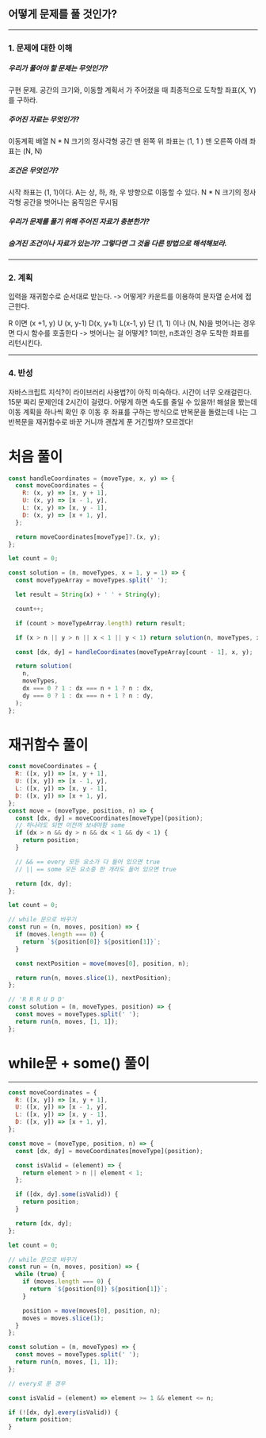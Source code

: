 ## 어떻게 문제를 풀 것인가?

---

### 1. 문제에 대한 이해

##### 우리가 풀어야 할 문제는 무엇인가?

구현 문제.
공간의 크기와, 이동할 계획서 가 주어졌을 때 최종적으로 도착할 좌표(X, Y)를 구하라.

##### 주어진 자료는 무엇인가?

이동계획 배열
N \* N 크기의 정사각형 공간
맨 왼쪽 위 좌표는 (1, 1 )
맨 오른쪽 아래 좌표는 (N, N)

##### 조건은 무엇인가?

시작 좌표는 (1, 1)이다.
A는 상, 하, 좌, 우 방향으로 이동할 수 있다.
N \* N 크기의 정사각형 공간을 벗어나는 움직임은 무시됨

##### 우리가 문제를 풀기 위해 주어진 자료가 충분한가?

##### 숨겨진 조건이나 자료가 있는가? 그렇다면 그 것을 다른 방법으로 해석해보라.

---

### 2. 계획

입력을 재귀함수로 순서대로 받는다.
-> 어떻게? 카운트를 이용하여 문자열 순서에 접근한다.

R 이면 (x +1, y)
U (x, y-1)
D(x, y+1)
L(x-1, y)
단 (1, 1) 이나 (N, N)을 벗어나는 경우면 다시 함수를 호출한다
-> 벗어나는 걸 어떻게? 1미만, n초과인 경우
도착한 좌표를 리턴시킨다.

---

### 4. 반성

자바스크립트 지식?이 라이브러리 사용법?이 아직 미숙하다.
시간이 너무 오래걸린다. 15분 짜리 문제인데 2시간이 걸렸다.
어떻게 하면 속도를 줄일 수 있을까!
해설을 봤는데 이동 계획을 하나씩 확인 후 이동 후 좌표를 구하는 방식으로
반복문을 돌렸는데 나는 그 반복문을 재귀함수로 바꾼 거니까 괜찮게 푼 거긴할까?
모르겠다!

# 처음 풀이

```js
const handleCoordinates = (moveType, x, y) => {
  const moveCoordinates = {
    R: (x, y) => [x, y + 1],
    U: (x, y) => [x - 1, y],
    L: (x, y) => [x, y - 1],
    D: (x, y) => [x + 1, y],
  };

  return moveCoordinates[moveType]?.(x, y);
};

let count = 0;

const solution = (n, moveTypes, x = 1, y = 1) => {
  const moveTypeArray = moveTypes.split(' ');

  let result = String(x) + ' ' + String(y);

  count++;

  if (count > moveTypeArray.length) return result;

  if (x > n || y > n || x < 1 || y < 1) return solution(n, moveTypes, x, y);

  const [dx, dy] = handleCoordinates(moveTypeArray[count - 1], x, y);

  return solution(
    n,
    moveTypes,
    dx === 0 ? 1 : dx === n + 1 ? n : dx,
    dy === 0 ? 1 : dx === n + 1 ? n : dy,
  );
};
```

# 재귀함수 풀이

```js
const moveCoordinates = {
  R: ([x, y]) => [x, y + 1],
  U: ([x, y]) => [x - 1, y],
  L: ([x, y]) => [x, y - 1],
  D: ([x, y]) => [x + 1, y],
};
const move = (moveType, position, n) => {
  const [dx, dy] = moveCoordinates[moveType](position);
  // 하나라도 되면 이전꺼 보내야함 some
  if (dx > n && dy > n && dx < 1 && dy < 1) {
    return position;
  }

  // && == every 모든 요소가 다 들어 있으면 true
  // || == some 모든 요소중 한 개라도 들어 있으면 true

  return [dx, dy];
};

let count = 0;

// while 문으로 바꾸기
const run = (n, moves, position) => {
  if (moves.length === 0) {
    return `${position[0]} ${position[1]}`;
  }

  const nextPosition = move(moves[0], position, n);

  return run(n, moves.slice(1), nextPosition);
};

// 'R R R U D D'
const solution = (n, moveTypes, position) => {
  const moves = moveTypes.split(' ');
  return run(n, moves, [1, 1]);
};
```

# while문 + some() 풀이

---

```js
const moveCoordinates = {
  R: ([x, y]) => [x, y + 1],
  U: ([x, y]) => [x - 1, y],
  L: ([x, y]) => [x, y - 1],
  D: ([x, y]) => [x + 1, y],
};

const move = (moveType, position, n) => {
  const [dx, dy] = moveCoordinates[moveType](position);

  const isValid = (element) => {
    return element > n || element < 1;
  };

  if ([dx, dy].some(isValid)) {
    return position;
  }

  return [dx, dy];
};

let count = 0;

// while 문으로 바꾸기
const run = (n, moves, position) => {
  while (true) {
    if (moves.length === 0) {
      return `${position[0]} ${position[1]}`;
    }

    position = move(moves[0], position, n);
    moves = moves.slice(1);
  }
};

const solution = (n, moveTypes) => {
  const moves = moveTypes.split(' ');
  return run(n, moves, [1, 1]);
};
```

```js
// every로 푼 경우

const isValid = (element) => element >= 1 && element <= n;

if (![dx, dy].every(isValid)) {
  return position;
}
```
